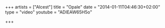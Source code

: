 +++
artists = ["Alcest"]
title = "Opale"
date = "2014-01-11T04:46:30+02:00"
type = "video"
youtube = "ADIEAW65H5o"

+++
